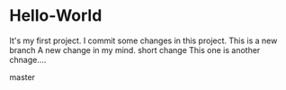 # Hello-World
It's my first project. 
I commit some changes in this project.
This is a new branch
A new change in my mind.
short change
This one is another chnage....

master
